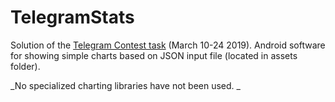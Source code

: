 # TelegramStats

Solution of the [Telegram Contest task](https://t.me/contest/6) (March 10-24 2019).
Android software for showing simple charts based on JSON input file (located in assets folder).

_No specialized charting libraries have not been used. _
